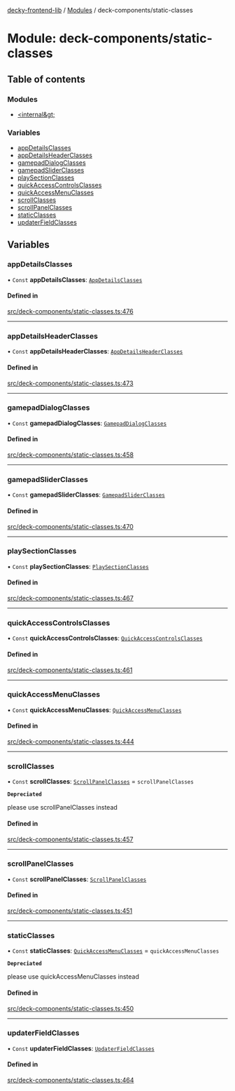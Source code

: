 [decky-frontend-lib](../README.md) / [Modules](../modules.md) / deck-components/static-classes

# Module: deck-components/static-classes

## Table of contents

### Modules

- [&lt;internal\&gt;](deck_components_static_classes._internal_.md)

### Variables

- [appDetailsClasses](deck_components_static_classes.md#appdetailsclasses)
- [appDetailsHeaderClasses](deck_components_static_classes.md#appdetailsheaderclasses)
- [gamepadDialogClasses](deck_components_static_classes.md#gamepaddialogclasses)
- [gamepadSliderClasses](deck_components_static_classes.md#gamepadsliderclasses)
- [playSectionClasses](deck_components_static_classes.md#playsectionclasses)
- [quickAccessControlsClasses](deck_components_static_classes.md#quickaccesscontrolsclasses)
- [quickAccessMenuClasses](deck_components_static_classes.md#quickaccessmenuclasses)
- [scrollClasses](deck_components_static_classes.md#scrollclasses)
- [scrollPanelClasses](deck_components_static_classes.md#scrollpanelclasses)
- [staticClasses](deck_components_static_classes.md#staticclasses)
- [updaterFieldClasses](deck_components_static_classes.md#updaterfieldclasses)

## Variables

### appDetailsClasses

• `Const` **appDetailsClasses**: [`AppDetailsClasses`](deck_components_static_classes._internal_.md#appdetailsclasses)

#### Defined in

[src/deck-components/static-classes.ts:476](https://github.com/SteamDeckHomebrew/decky-frontend-lib/blob/7ba1229/src/deck-components/static-classes.ts#L476)

___

### appDetailsHeaderClasses

• `Const` **appDetailsHeaderClasses**: [`AppDetailsHeaderClasses`](deck_components_static_classes._internal_.md#appdetailsheaderclasses)

#### Defined in

[src/deck-components/static-classes.ts:473](https://github.com/SteamDeckHomebrew/decky-frontend-lib/blob/7ba1229/src/deck-components/static-classes.ts#L473)

___

### gamepadDialogClasses

• `Const` **gamepadDialogClasses**: [`GamepadDialogClasses`](deck_components_static_classes._internal_.md#gamepaddialogclasses)

#### Defined in

[src/deck-components/static-classes.ts:458](https://github.com/SteamDeckHomebrew/decky-frontend-lib/blob/7ba1229/src/deck-components/static-classes.ts#L458)

___

### gamepadSliderClasses

• `Const` **gamepadSliderClasses**: [`GamepadSliderClasses`](deck_components_static_classes._internal_.md#gamepadsliderclasses)

#### Defined in

[src/deck-components/static-classes.ts:470](https://github.com/SteamDeckHomebrew/decky-frontend-lib/blob/7ba1229/src/deck-components/static-classes.ts#L470)

___

### playSectionClasses

• `Const` **playSectionClasses**: [`PlaySectionClasses`](deck_components_static_classes._internal_.md#playsectionclasses)

#### Defined in

[src/deck-components/static-classes.ts:467](https://github.com/SteamDeckHomebrew/decky-frontend-lib/blob/7ba1229/src/deck-components/static-classes.ts#L467)

___

### quickAccessControlsClasses

• `Const` **quickAccessControlsClasses**: [`QuickAccessControlsClasses`](deck_components_static_classes._internal_.md#quickaccesscontrolsclasses)

#### Defined in

[src/deck-components/static-classes.ts:461](https://github.com/SteamDeckHomebrew/decky-frontend-lib/blob/7ba1229/src/deck-components/static-classes.ts#L461)

___

### quickAccessMenuClasses

• `Const` **quickAccessMenuClasses**: [`QuickAccessMenuClasses`](deck_components_static_classes._internal_.md#quickaccessmenuclasses)

#### Defined in

[src/deck-components/static-classes.ts:444](https://github.com/SteamDeckHomebrew/decky-frontend-lib/blob/7ba1229/src/deck-components/static-classes.ts#L444)

___

### scrollClasses

• `Const` **scrollClasses**: [`ScrollPanelClasses`](deck_components_static_classes._internal_.md#scrollpanelclasses) = `scrollPanelClasses`

**`Depreciated`**

please use scrollPanelClasses instead

#### Defined in

[src/deck-components/static-classes.ts:457](https://github.com/SteamDeckHomebrew/decky-frontend-lib/blob/7ba1229/src/deck-components/static-classes.ts#L457)

___

### scrollPanelClasses

• `Const` **scrollPanelClasses**: [`ScrollPanelClasses`](deck_components_static_classes._internal_.md#scrollpanelclasses)

#### Defined in

[src/deck-components/static-classes.ts:451](https://github.com/SteamDeckHomebrew/decky-frontend-lib/blob/7ba1229/src/deck-components/static-classes.ts#L451)

___

### staticClasses

• `Const` **staticClasses**: [`QuickAccessMenuClasses`](deck_components_static_classes._internal_.md#quickaccessmenuclasses) = `quickAccessMenuClasses`

**`Depreciated`**

please use quickAccessMenuClasses instead

#### Defined in

[src/deck-components/static-classes.ts:450](https://github.com/SteamDeckHomebrew/decky-frontend-lib/blob/7ba1229/src/deck-components/static-classes.ts#L450)

___

### updaterFieldClasses

• `Const` **updaterFieldClasses**: [`UpdaterFieldClasses`](deck_components_static_classes._internal_.md#updaterfieldclasses)

#### Defined in

[src/deck-components/static-classes.ts:464](https://github.com/SteamDeckHomebrew/decky-frontend-lib/blob/7ba1229/src/deck-components/static-classes.ts#L464)
